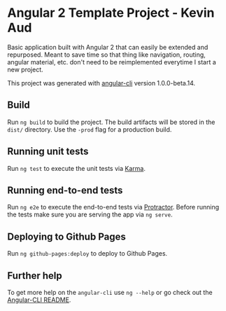 # Angular 2 Template Project - Kevin Aud

Basic application built with Angular 2 that can easily be extended and repurposed. Meant to save time so that thing like navigation, routing, angular material, etc. don't need to be reimplemented everytime I start a new project.

This project was generated with [angular-cli](https://github.com/angular/angular-cli) version 1.0.0-beta.14.

## Build

Run `ng build` to build the project. The build artifacts will be stored in the `dist/` directory. Use the `-prod` flag for a production build.

## Running unit tests

Run `ng test` to execute the unit tests via [Karma](https://karma-runner.github.io).

## Running end-to-end tests

Run `ng e2e` to execute the end-to-end tests via [Protractor](http://www.protractortest.org/). 
Before running the tests make sure you are serving the app via `ng serve`.

## Deploying to Github Pages

Run `ng github-pages:deploy` to deploy to Github Pages.

## Further help

To get more help on the `angular-cli` use `ng --help` or go check out the [Angular-CLI README](https://github.com/angular/angular-cli/blob/master/README.md).
